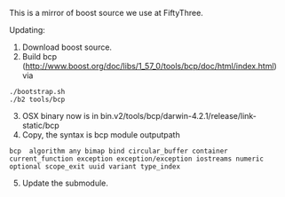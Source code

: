 This is a mirror of boost source we use at FiftyThree.

Updating:

1. Download boost source.
2. Build bcp (http://www.boost.org/doc/libs/1_57_0/tools/bcp/doc/html/index.html) via 
```
./bootstrap.sh
./b2 tools/bcp
```
3. OSX binary now is in bin.v2/tools/bcp/darwin-4.2.1/release/link-static/bcp
4. Copy, the syntax is bcp module outputpath

```
bcp  algorithm any bimap bind circular_buffer container current_function exception exception/exception iostreams numeric optional scope_exit uuid variant type_index
```
5. Update the submodule.

